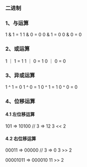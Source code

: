 ### 二进制

### 1、与运算

1 & 1 = 1
1 & 0 = 0
0 & 1 = 0
0 & 0 = 0

### 2、或运算
1 ｜ 1 = 1
1 ｜ 0 = 1
0 ｜ 0 = 0

### 3、异或运算
1 ^ 1 = 0
1 ^ 0 = 1
0 ^ 1 = 1
0 ^ 0 = 0


### 4、位移运算
#### 4.1 左位移运算
101 => 10100 // 3 => 12
3 << 2
#### 4.2 右位移运算
00011 =>  00000 // 3 => 0
3 >> 2

00001011 => 000010 
11 >> 2

